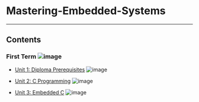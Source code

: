 # Mastering-Embedded-Systems

---

## Contents

### First Term ![image](https://progress-bar.dev/75/?title=In_Progress&color=ff00ff)

- [Unit 1: Diploma Prerequisites](https://github.com/Mo3az99/Mastering-Embedded-Systems) ![image](https://progress-bar.dev/100/?title=No_Assignments&color=bababa)

- [Unit 2: C Programming]([C_Programming](https://github.com/Mo3az99/Mastering-Embedded-Systems/tree/main/C%20Programming)) ![image](https://progress-bar.dev/100/)
- [Unit 3: Embedded C]([Embedded_C](https://github.com/Mo3az99/Mastering-Embedded-Systems/tree/main/Embedded%20C)) ![image](https://progress-bar.dev/90/)
